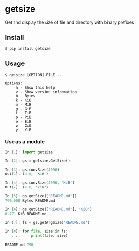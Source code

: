 # getsize
Get and display the size of file and directory with binary prefixes

## Install

`$ pip install getsize`

## Usage

`$ getsize [OPTION] FILE...`

```
Options:
    -h - Show this help
    -v - Show version information
    -b - Bytes
    -k - KiB
    -m - MiB
    -g - GiB
    -t - TiB
    -p - PiB
    -e - EiB
    -z - ZiB
    -y - YiB
```

### Use as a module

```python
In [1]: import getsize

In [2]: gs = getsize.GetSize()

In [3]: gs.convSize(4096)
Out[3]: (4.0, 'KiB')

In [4]: gs.convSize(4096, 'KiB')
Out[4]: (4.0, 'KiB')

In [5]: gs.getSize(['README.md'])
790.000 Bytes README.md

In [6]: gs.getSize(['README.md'], 'KiB')
0.771 KiB README.md

In [7]: fs = gs.getArgSize('README.md')

In [8]: for file, size in fs:
   ...:     print(file, size)
   ...:
README.md 790

```

